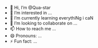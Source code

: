- 👋 Hi, I’m @Qua-star
- 👀 I’m interested in ...
- 🌱 I’m currently learning everythiNg i caN
- 💞️ I’m looking to collaborate on ...
- 📫 How to reach me ...
- 😄 Pronouns: ...
- ⚡ Fun fact: ...

<!---
Qua-star/Qua-star is a ✨ special ✨ repository because its `README.md` (this file) appears on your GitHub profile.
You can click the Preview link to take a look at your changes.
--->
